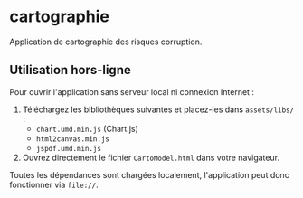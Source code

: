 # cartographie

Application de cartographie des risques corruption.

## Utilisation hors-ligne

Pour ouvrir l'application sans serveur local ni connexion Internet :

1. Téléchargez les bibliothèques suivantes et placez-les dans `assets/libs/` :
   - `chart.umd.min.js` (Chart.js)
   - `html2canvas.min.js`
   - `jspdf.umd.min.js`
2. Ouvrez directement le fichier `CartoModel.html` dans votre navigateur.

Toutes les dépendances sont chargées localement, l'application peut donc fonctionner via `file://`.
